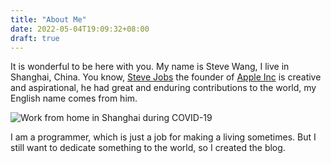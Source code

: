 ```yaml
---
title: "About Me"
date: 2022-05-04T19:09:32+08:00
draft: true
---
```


It is wonderful to be here with you. My name is Steve Wang, I live in Shanghai, China. You know, [Steve Jobs](https://en.wikipedia.org/wiki/Steve_Jobs) the founder of [Apple Inc](https://www.apple.com/) is creative and aspirational, he had great and enduring contributions to the world, my English name comes from him.

![](/coding_at_night.jpeg#center "Work from home in Shanghai during COVID-19")

I am a programmer, which is just a job for making a living sometimes. But I still want to dedicate something to the world, so I created the blog. 